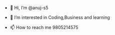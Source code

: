 - 👋 Hi, I’m @anuj-s5
- 👀 I’m interested in Coding,Business and learning
  
- 📫 How to reach me 9805214575

<!---
anuj-s5/anuj-s5 is a ✨ special ✨ repository because its `README.md` (this file) appears on your GitHub profile.
You can click the Preview link to take a look at your changes.
--->
